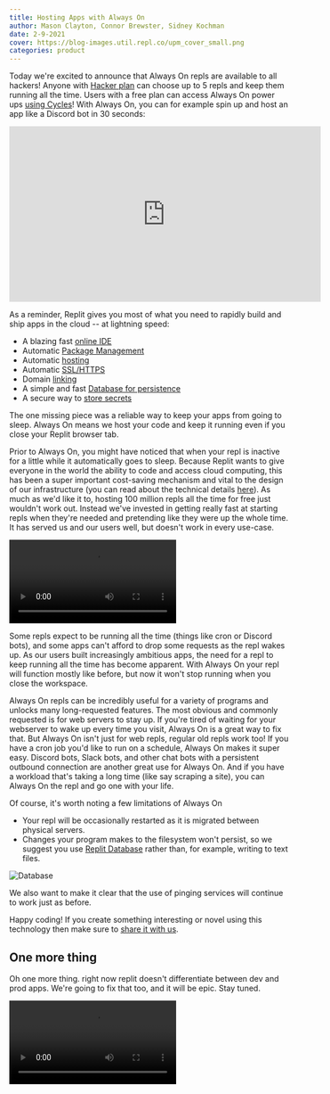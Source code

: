 ```yaml
---
title: Hosting Apps with Always On
author: Mason Clayton, Connor Brewster, Sidney Kochman
date: 2-9-2021
cover: https://blog-images.util.repl.co/upm_cover_small.png
categories: product
---
```


Today we're excited to announce that Always On repls are available to all hackers! Anyone with [Hacker plan](https://repl.it/pricing) can choose up to 5 repls and keep them running all the time. Users with a free plan can access Always On power ups [using Cycles](https://replit.com/cycles)! With Always On, you can for example spin up and host an app like a Discord bot in 30 seconds:

<iframe width="560" height="315" src="https://www.youtube.com/embed/isYRG5uC5W8" frameborder="0" allow="accelerometer; autoplay; clipboard-write; encrypted-media; gyroscope; picture-in-picture" allowfullscreen></iframe>

As a reminder, Replit gives you most of what you need to rapidly build and ship apps in the cloud -- at lightning speed:

- A blazing fast [online IDE](https://repl.it/site/ide)
- Automatic [Package Management](https://docs.repl.it/repls/packages)
- Automatic [hosting](https://repl.it/site/hosting)
- Automatic [SSL/HTTPS](https://docs.repl.it/repls/web-hosting)
- Domain [linking](https://docs.repl.it/repls/web-hosting)
- A simple and fast [Database for persistence](https://docs.repl.it/misc/database)
- A secure way to [store secrets](https://docs.repl.it/repls/secret-keys)


The one missing piece was a reliable way to keep your apps from going to sleep. Always On means we host your code and keep it running even if you close your Replit browser tab.

Prior to Always On, you might have noticed that when your repl is inactive for a little while it automatically goes to sleep. Because Replit wants to give everyone in the world the ability to code and access cloud computing, this has been a super important cost-saving mechanism and vital to the design of our infrastructure (you can read about the technical details [here](https://blog.repl.it/killing-containers-at-scale)). As much as we'd like it to, hosting 100 million repls all the time for free just wouldn't work out. Instead we've invested in getting really fast at starting repls when they're needed and pretending like they were up the whole time. It has served us and our users well, but doesn't work in every use-case.

<video controls webkit-playsinline="true" playsinline="" src="https://blog.replit.com/images/quickhosting.mp4"></video>

Some repls expect to be running all the time (things like cron or Discord bots), and some apps can't afford to drop some requests as the repl wakes up. As our users built increasingly ambitious apps, the need for a repl to keep running all the time has become apparent. With Always On your repl will function mostly like before, but now it won't stop running when you close the workspace.

Always On repls can be incredibly useful for a variety of programs and unlocks many long-requested features. The most obvious and commonly requested is for web servers to stay up. If you're tired of waiting for your webserver to wake up every time you visit, Always On is a great way to fix that. But Always On isn't just for web repls, regular old repls work too! If you have a cron job you'd like to run on a schedule, Always On makes it super easy. Discord bots, Slack bots, and other chat bots with a persistent outbound connection are another great use for Always On. And if you have a workload that's taking a long time (like say scraping a site), you can Always On the repl and go one with your life.

Of course, it's worth noting a few limitations of Always On
- Your repl will be occasionally restarted as it is migrated between physical servers.
- Changes your program makes to the filesystem won't persist, so we suggest you use [Replit Database](https://blog.repl.it/database) rather than, for example, writing to text files.

![Database](https://blog.replit.com/images/database/database1.gif)

We also want to make it clear that the use of pinging services will continue to work just as before.

Happy coding! If you create something interesting or novel using this technology then make sure to [share it with us](https://repl.it/talk/ask/Share-your-Always-On-repls/120784).

## One more thing

Oh one more thing. right now replit doesn't differentiate between dev and prod apps. We're going to fix that too, and it will be epic. Stay tuned.

<video controls webkit-playsinline="true" playsinline="" src="https://blog.replit.com/images/deployments.mp4"></video>